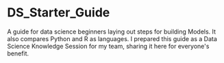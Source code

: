 # DS_Starter_Guide
A guide for data science beginners laying out steps for building Models. It also compares Python and R as languages. 
I prepared this guide as a Data Science Knowledge Session for my team, sharing it here for everyone's benefit. 
